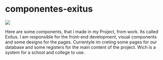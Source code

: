 # componentes-exitus

<img src="![logo-exitus-interno](https://github.com/user-attachments/assets/d9acb708-b329-4b1b-a151-3379cd1fc203) 
" />

Here are some components, that i made in my Project, from work. Its called Exitus.
I am responsible for the front-end development, visual components and some designs for the pages.
Currentyle im creting some pages for our database and some registers for the main content of the project.
Wich is a system for a school and college to use.
